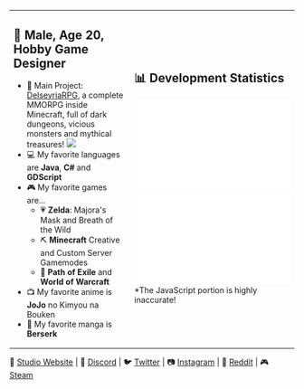 <table>
  <tr>
    <td>
      <h2>🧔 Male, Age 20, Hobby Game Designer</h2>
      <ul>
        <li>🧪 Main Project:
        <a href="https://seven-ducks.com/delseyria.html">DelseyriaRPG</a>, a complete MMORPG inside Minecraft, full of dark dungeons, vicious monsters and mythical treasures!
          <a href="https://seven-ducks.com/delseyria.html"><img src="https://wauz.eu/assets/images/banner-delseyria.png"/></a> 
        </li>
        <li>💻 My favorite languages are <b>Java</b>, <b>C#</b> and <b>GDScript</b></li>
        <li>🎮 My favorite games are...
          <ul>
            <li>💗 <b>Zelda</b>: Majora's Mask and Breath of the Wild</li>
            <li>⛏ <b>Minecraft</b> Creative and Custom Server Gamemodes</li>
            <li>🏹 <b>Path of Exile</b> and <b>World of Warcraft</b></li>
          </ul>
        </li>
        <li>📺 My favorite anime is <b>JoJo</b> no Kimyou na Bouken</li>
        <li>📖 My favorite manga is <b>Berserk</b></li>
      </ul>
    </td>
    <td>
      <h2>📊 Development Statistics</h2>
      <img src="https://github.com/Wauzmons/github-stats/blob/master/generated/overview.svg"/>
      <img src="https://github.com/Wauzmons/github-stats/blob/master/generated/languages.svg"/>
      *The JavaScript portion is highly inaccurate!
    </td>
  </tr>
</table>

🦆 [Studio Website](https://seven-ducks.com/index.php) | 💬 [Discord](https://discordapp.com/invite/dhHJp5a) | 🐦 [Twitter](https://twitter.com/wauzmons) | 📷 [Instagram](https://www.instagram.com/wauzmons) | 📍 [Reddit](https://www.reddit.com/user/wauzmons) | 🎮 [Steam](https://steamcommunity.com/id/wauzmons)
